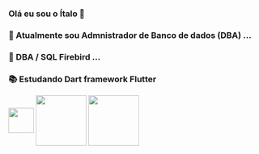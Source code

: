 ### Olá eu sou o Ítalo 👋




### 🔭 Atualmente sou Admnistrador de Banco de dados (DBA) ...
### 🌱 DBA / SQL Firebird ...
### 📚 Estudando Dart framework Flutter 

<img align="center"  height="50" width="50" src="https://upload.wikimedia.org/wikipedia/commons/8/8e/Firebird_logo.svg" > <img align="center"  height="100" width="100" src="https://upload.wikimedia.org/wikipedia/commons/f/fe/Dart_programming_language_logo.svg"> <img align="center"  height="100" width="100" src="https://upload.wikimedia.org/wikipedia/commons/4/44/Google-flutter-logo.svg"> 



